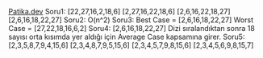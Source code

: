 [Patika.dev](https://www.patika.dev/tr) 
Soru1:
[22,27,16,2,18,6]
[2,27,16,22,18,6]
[2,6,16,22,18,27]
[2,6,16,18,22,27]
Soru2:
O(n^2)
Soru3:
Best Case = [2,6,16,18,22,27]
Worst Case = [27,22,18,16,6,2]
Soru4:
[2,6,16,18,22,27] Dizi sıralandıktan sonra 18 sayısı orta kısımda yer aldığı için Average Case kapsamına girer.
Soru5:
[2,3,5,8,7,9,4,15,6] 
[2,3,4,8,7,9,5,15,6] 
[2,3,4,5,7,9,8,15,6] 
[2,3,4,5,6,9,8,15,7]
